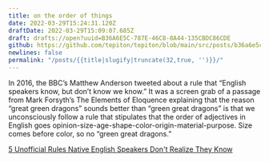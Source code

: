 ```yaml
---
title: on the order of things
date: 2022-03-29T15:24:31.120Z
draftDate: 2022-03-29T15:09:07.685Z
draft: drafts://open?uuid=B36A6E5C-787E-46C8-8A44-135CBDC86CDE
github: https://github.com/tepiton/tepiton/blob/main/src/posts/b36a6e5c-787e-46c8-8a44-135cbdc86cde.md
newlines: false
permalink: "/posts/{{title|slugify|truncate(32,true, '')}}/"
---
```

In 2016, the BBC’s Matthew Anderson tweeted about a rule that “English speakers know, but don’t know we know.” It was a screen grab of a passage from Mark Forsyth’s The Elements of Eloquence explaining that the reason “great green dragons” sounds better than “green great dragons” is that we unconsciously follow a rule that stipulates that the order of adjectives in English goes opinion-size-age-shape-color-origin-material-purpose. Size comes before color, so no “green great dragons.”

[5 Unofficial Rules Native English Speakers Don't Realize They Know](https://www.mentalfloss.com/article/85935/4-more-unofficial-rules-native-english-speakers-dont-realize-they-know)

<!-- excerpt -->
